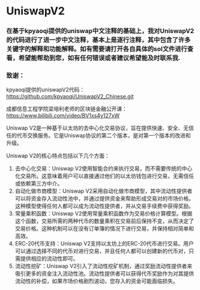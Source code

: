 # UniswapV2

### **在基于kpyaoqi提供的uniswap中文注释的基础上，我对UniswapV2的代码进行了进一步中文注释，基本上是逐行注释，其中包含了许多关键字的解释和功能解释。如有需要请打开各自具体的sol文件进行查看，希望能帮助到您，如有任何错误或者建议希望能及时联系我**.

### 致谢：
kpyaoqi提供的uniswapV2代码：
https://github.com/kpyaoqi/UniswapV2_Chinese.git

成都信息工程学院梁培利老师的区块链金融公开课：
https://www.bilibili.com/video/BV1xs4y127xW


Uniswap V2是一种基于以太坊的去中心化交易协议，旨在提供快速、安全、无信任的代币交换服务。它是Uniswap协议的第二个版本，是对第一个版本的改进和升级。

Uniswap V2的核心特点包括以下几个方面：

1. 去中心化交易：Uniswap V2使用智能合约来执行交易，而不需要传统的中心化交易所。这意味着用户可以直接通过他们的以太坊钱包进行交易，无需信任或依赖第三方中介。
2. 自动化做市商模型：Uniswap V2采用自动化做市商模型，其中流动性提供者可以将资金存入流动性池中，并通过提供资金来帮助形成交易对的市场价格。这种模型使得任何人都可以成为流动性提供者，并从交易手续费中获得奖励。
3. 常量乘积函数：Uniswap V2使用常量乘积函数作为交易价格计算模型。根据这个函数，交易所需的两种代币的数量乘积在交易前后保持不变，从而决定了交易价格。这种机制可以在没有订单簿的情况下进行交易，并保持相对简单和高效。
4. ERC-20代币支持：Uniswap V2支持以太坊上的ERC-20代币进行交易。用户可以通过选择不同的代币对进行交易，并且任何人都可以创建新的代币对，只需提供相应的流动性即可。
5. 流动性挖矿：Uniswap V2引入了流动性挖矿机制，通过奖励流动性提供者来吸引更多的资金注入流动性池。流动性提供者可以获得代币奖励作为对其提供流动性的补偿，如果市场价格剧烈波动，您存入的资金可能面临损失。



